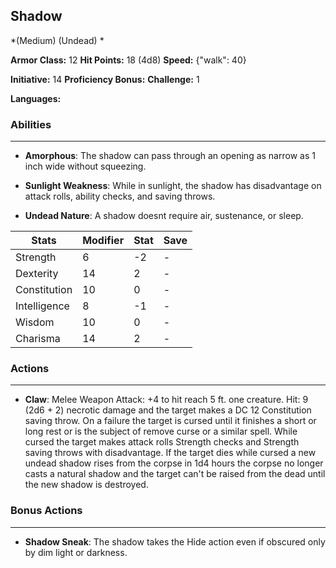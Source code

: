 ## Shadow
*(Medium) (Undead) *

**Armor Class:** 12
**Hit Points:** 18 (4d8)
**Speed:** {"walk": 40}

**Initiative:** 14
**Proficiency Bonus:**
**Challenge:** 1

**Languages:** 

### Abilities
 --- 
- **Amorphous**: The shadow can pass through an opening as narrow as 1 inch wide without squeezing.

- **Sunlight Weakness**: While in sunlight, the shadow has disadvantage on attack rolls, ability checks, and saving throws.

- **Undead Nature**: A shadow doesnt require air, sustenance, or sleep.



| Stats | Modifier | Stat | Save
| ---- | ---- | ---- | ---- |
| Strength | 6 | -2 | - |
| Dexterity | 14 | 2 | - |
| Constitution | 10 | 0 | - |
| Intelligence | 8 | -1 | - |
| Wisdom | 10 | 0 | - |
| Charisma | 14 | 2 | - |

### Actions
 --- 
- **Claw**: Melee Weapon Attack: +4 to hit  reach 5 ft.  one creature. Hit: 9 (2d6 + 2) necrotic damage  and the target makes a DC 12 Constitution saving throw. On a failure  the target is cursed until it finishes a short or long rest or is the subject of remove curse or a similar spell. While cursed  the target makes attack rolls  Strength checks  and Strength saving throws with disadvantage. If the target dies while cursed  a new undead shadow rises from the corpse in 1d4 hours  the corpse no longer casts a natural shadow  and the target can't be raised from the dead until the new shadow is destroyed.

### Bonus Actions
 --- 
- **Shadow Sneak**: The shadow takes the Hide action even if obscured only by dim light or darkness.

